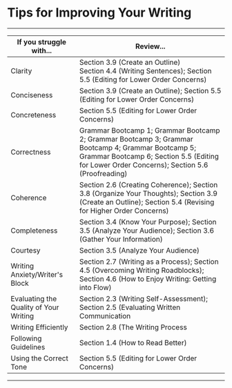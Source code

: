 # Tips for Improving Your Writing

---

| If you struggle with...| Review...|
| -- | -- |
| Clarity | Section 3.9 (Create an Outline) <br/> Section 4.4 (Writing Sentences); Section 5.5 (Editing for Lower Order Concerns)|
| Conciseness | Section 3.9 (Create an Outline); Section 5.5 (Editing for Lower Order Concerns) |
| Concreteness | Section 5.5 (Editing for Lower Order Concerns) |
| Correctness | Grammar Bootcamp 1; Grammar Bootcamp 2; Grammar Bootcamp 3; Grammar Bootcamp 4; Grammar Bootcamp 5; Grammar Bootcamp 6; Section 5.5 (Editing for Lower Order Concerns); Section 5.6 (Proofreading)|
| Coherence | Section 2.6 (Creating Coherence); Section 3.8 (Organize Your Thoughts); Section 3.9 (Create an Outline); Section 5.4 (Revising for Higher Order Concerns)|
| Completeness | Section 3.4 (Know Your Purpose); Section 3.5 (Analyze Your Audience); Section 3.6 (Gather Your Information) |
| Courtesy | Section 3.5 (Analyze Your Audience) |
| Writing Anxiety/Writer's Block | Section 2.7 (Writing as a Process); Section 4.5 (Overcoming Writing Roadblocks); Section 4.6 (How to Enjoy Writing: Getting into Flow) |
| Evaluating the Quality of Your Writing | Section 2.3 (Writing Self-Assessment); Section 2.5 (Evaluating Written Communication |
| Writing Efficiently | Section 2.8 (The Writing Process |
| Following Guidelines | Section 1.4 (How to Read Better) |
| Using the Correct Tone | Section 5.5 (Editing for Lower Order Concerns) |



---
